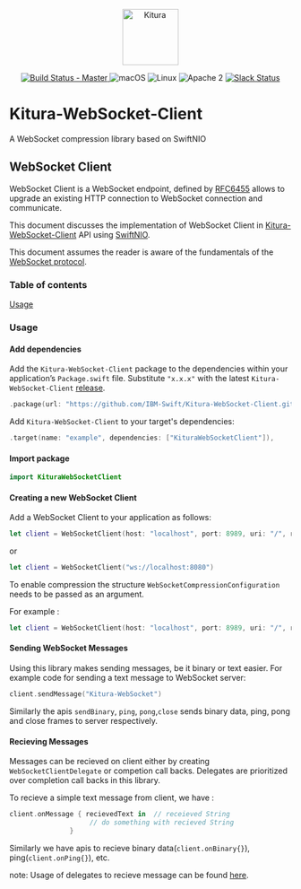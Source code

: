 <p align="center">
    <a href="http://kitura.io/">
        <img src="https://raw.githubusercontent.com/IBM-Swift/Kitura/master/Sources/Kitura/resources/kitura-bird.svg?sanitize=true" height="100" alt="Kitura">
    </a>
</p>

<p align="center">
    <a href="https://travis-ci.org/IBM-Swift/Kitura-WebSocket-Client">
    <img src="https://travis-ci.org/IBM-Swift/Kitura-WebSocket-Client.svg?branch=master" alt="Build Status - Master">
    </a>
    <img src="https://img.shields.io/badge/os-macOS-green.svg?style=flat" alt="macOS">
    <img src="https://img.shields.io/badge/os-linux-green.svg?style=flat" alt="Linux">
    <img src="https://img.shields.io/badge/license-Apache2-blue.svg?style=flat" alt="Apache 2">
    <a href="http://swift-at-ibm-slack.mybluemix.net/">
    <img src="http://swift-at-ibm-slack.mybluemix.net/badge.svg" alt="Slack Status">
    </a>
</p>

# Kitura-WebSocket-Client
A WebSocket compression library based on SwiftNIO

## WebSocket Client
WebSocket Client is a WebSocket endpoint, defined by [RFC6455](https://tools.ietf.org/html/rfc6455) allows to upgrade an existing HTTP connection to WebSocket connection  and communicate.

This document discusses the implementation of WebSocket Client in [Kitura-WebSocket-Client](https://github.com/IBM-Swift/Kitura-WebSocket-Client) API using  [SwiftNIO](https://github.com/apple/swift-nio).

This document assumes the reader is aware of the fundamentals of the [WebSocket protocol](https://tools.ietf.org/html/rfc6455).

### Table of contents
[Usage](README.md#1-usage)

###  Usage

#### Add dependencies

Add the `Kitura-WebSocket-Client` package to the dependencies within your application’s `Package.swift` file. Substitute `"x.x.x"` with the latest `Kitura-WebSocket-Client` [release](https://github.com/IBM-Swift/Kitura-WebSocket-Client/releases).

```swift
.package(url: "https://github.com/IBM-Swift/Kitura-WebSocket-Client.git", from: "x.x.x")
```

Add `Kitura-WebSocket-Client` to your target's dependencies:

```swift
.target(name: "example", dependencies: ["KituraWebSocketClient"]),
```

#### Import package

  ```swift
  import KituraWebSocketClient
  ```

#### Creating a new WebSocket Client

Add a WebSocket Client to your application as follows:

```swift
let client = WebSocketClient(host: "localhost", port: 8989, uri: "/", requestKey: "test")
```
or

```swift
let client = WebSocketClient("ws://localhost:8080")
```
To enable compression the structure `WebSocketCompressionConfiguration` needs to be passed as an argument.

For example :

```swift
let client = WebSocketClient(host: "localhost", port: 8989, uri: "/", requestKey: "test", compressionConfig: WebSocketCompressionConfiguration())
```

#### Sending WebSocket Messages

Using this library makes sending messages, be it binary or text  easier. For example code for sending a text message to WebSocket server:

```swift
client.sendMessage("Kitura-WebSocket")
```
Similarly the apis `sendBinary`, `ping`, `pong`,`close` sends binary data, ping, pong and close frames to server respectively.

#### Recieving Messages

Messages can be recieved on client either by creating `WebSocketClientDelegate` or competion call backs. Delegates are prioritized over completion call backs in this library.

To recieve a simple text message from client, we have :

```swift
client.onMessage { recievedText in  // receieved String
                    // do something with recieved String
               }
```
Similarly we have apis to recieve binary data(`client.onBinary{}`), ping(`client.onPing{}`), etc.

note: Usage of delegates to recieve message can be found [here](https://github.com/harish1992/WebSocketClient/blob/master/Tests/WebSocketClientTests/DelegateTests.swift).
